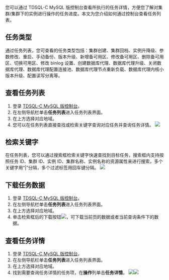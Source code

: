您可以通过 TDSQL-C MySQL 版控制台查看所执行的任务详情，方便您了解对集群/集群下的实例进行操作的任务进度。本文为您介绍如何通过控制台查看任务列表。

## 任务类型
通过任务列表，您可查看的任务类型包括：集群创建、集群回档、实例升降级、参数修改、重启、手动备份、版本升级、新增备可用区、修改备可用区、删除备可用区、切换可用区、修改 binlog 设置、创建数据库代理、数据库代理升级、关闭数据库代理、数据库代理配置连接池、数据库代理节点重新负载、数据库代理内核小版本升级、配置读写分离等。

## 查看任务列表
1. 登录 [TDSQL-C MySQL 版控制台](https://console.cloud.tencent.com/cynosdb)。
2. 在左侧导航栏单击**任务列表**进入任务列表界面。
3. 在上方选择对应地域。
4. 您可以在任务列表直接查找或检索关键字查询对应任务并查询任务详情。
![](https://qcloudimg.tencent-cloud.cn/raw/67dc4389db4a55f0bbd1cb898ac1a6d8.png)

## 检索关键字
在任务列表，您可以通过搜索框检索关键字快速查找到目标任务，搜索框内支持按照任务 ID、集群 ID、实例 ID、集群名称、实例名称的资源属性来进行搜索，多个关键字用“|”分隔，多个过滤标签用回车键分隔。
![](https://qcloudimg.tencent-cloud.cn/raw/e7846d1eeb8e67572d13f31ad72f961e.png)

## 下载任务数据
1. 登录 [TDSQL-C MySQL 版控制台](https://console.cloud.tencent.com/cynosdb)。
2. 在左侧导航栏单击**任务列表**进入任务列表界面。
3. 在上方选择对应地域。
4. 单击检索框后的下载按钮![](https://qcloudimg.tencent-cloud.cn/raw/7affda969ba00ed0ab3b20e037aaf7be.png)，可下载当前页的数据或者当前查询条件下的数据。

## 查看任务详情
1. 登录 [TDSQL-C MySQL 版控制台](https://console.cloud.tencent.com/cynosdb)。
2. 在左侧导航栏单击**任务列表**进入任务列表界面。
3. 在上方选择对应地域。
4. 找到需要查询任务详情的任务项，在**操作**列单击**任务详情**。
![](https://qcloudimg.tencent-cloud.cn/raw/57a6fa7b8107689ad0781fc185671315.png)![](https://qcloudimg.tencent-cloud.cn/raw/fa1ac31c1bddef400113f08054f52a3e.png)
